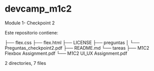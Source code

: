 # devcamp_m1c2
Module 1- Checkpoint 2

Este repositorio contiene:


├── flex.css
├── flex.html
├── LICENSE
├── preguntas
│   └── Preguntas_checkpoint2.pdf
├── README.md
└── tareas
    ├── M1C2 Flexbox Assignment.pdf
    └── M1C2 UI_UX Assignment.pdf

2 directories, 7 files
